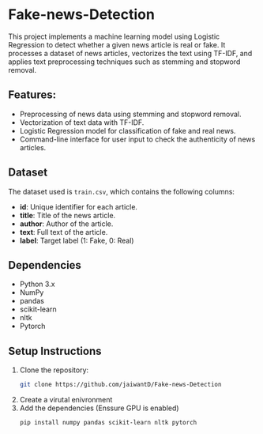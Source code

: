 # Fake-news-Detection

This project implements a machine learning model using Logistic Regression to detect whether a given news article is real or fake. It processes a dataset of news articles, vectorizes the text using TF-IDF, and applies text preprocessing techniques such as stemming and stopword removal.

## Features:
- Preprocessing of news data using stemming and stopword removal.
- Vectorization of text data with TF-IDF.
- Logistic Regression model for classification of fake and real news.
- Command-line interface for user input to check the authenticity of news articles.

## Dataset
The dataset used is `train.csv`, which contains the following columns:
- **id**: Unique identifier for each article.
- **title**: Title of the news article.
- **author**: Author of the article.
- **text**: Full text of the article.
- **label**: Target label (1: Fake, 0: Real)

## Dependencies
- Python 3.x
- NumPy
- pandas
- scikit-learn
- nltk
- Pytorch

## Setup Instructions
1. Clone the repository:
   ```bash
   git clone https://github.com/jaiwantD/Fake-news-Detection
2. Create a virutal enivronment
3. Add the dependencies (Enssure GPU is enabled)
   ```bash
   pip install numpy pandas scikit-learn nltk pytorch

